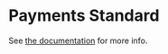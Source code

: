 Payments Standard
=================

See [the documentation](https://developer.paypal.com/docs/classic/paypal-payments-standard/gs_PayPalPaymentsStandard/) for more info.
